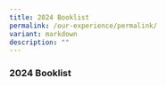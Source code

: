 ```yaml
---
title: 2024 Booklist
permalink: /our-experience/permalink/
variant: markdown
description: ""
---
```

### 2024 Booklist

